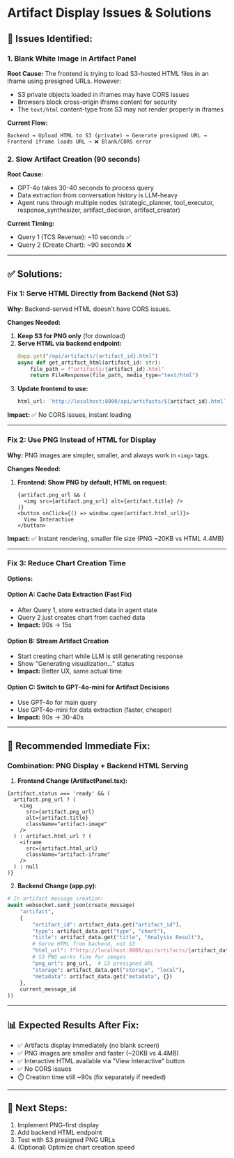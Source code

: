 # Artifact Display Issues & Solutions

## 🐛 **Issues Identified:**

### 1. **Blank White Image in Artifact Panel**
**Root Cause:** The frontend is trying to load S3-hosted HTML files in an iframe using presigned URLs. However:
- S3 private objects loaded in iframes may have CORS issues
- Browsers block cross-origin iframe content for security
- The `text/html` content-type from S3 may not render properly in iframes

**Current Flow:**
```
Backend → Upload HTML to S3 (private) → Generate presigned URL → 
Frontend iframe loads URL → ❌ Blank/CORS error
```

### 2. **Slow Artifact Creation (90 seconds)**
**Root Cause:**
- GPT-4o takes 30-40 seconds to process query
- Data extraction from conversation history is LLM-heavy
- Agent runs through multiple nodes (strategic_planner, tool_executor, response_synthesizer, artifact_decision, artifact_creator)

**Current Timing:**
- Query 1 (TCS Revenue): ~10 seconds ✅
- Query 2 (Create Chart): ~90 seconds ❌

---

## ✅ **Solutions:**

### **Fix 1: Serve HTML Directly from Backend (Not S3)**

**Why:** Backend-served HTML doesn't have CORS issues.

**Changes Needed:**
1. **Keep S3 for PNG only** (for download)
2. **Serve HTML via backend endpoint:**
   ```python
   @app.get("/api/artifacts/{artifact_id}.html")
   async def get_artifact_html(artifact_id: str):
       file_path = f"artifacts/{artifact_id}.html"
       return FileResponse(file_path, media_type="text/html")
   ```
3. **Update frontend to use:**
   ```typescript
   html_url: `http://localhost:8000/api/artifacts/${artifact_id}.html`
   ```

**Impact:** ✅ No CORS issues, instant loading

---

### **Fix 2: Use PNG Instead of HTML for Display**

**Why:** PNG images are simpler, smaller, and always work in `<img>` tags.

**Changes Needed:**
1. **Frontend: Show PNG by default, HTML on request:**
   ```tsx
   {artifact.png_url && (
     <img src={artifact.png_url} alt={artifact.title} />
   )}
   <button onClick={() => window.open(artifact.html_url)}>
     View Interactive
   </button>
   ```

**Impact:** ✅ Instant rendering, smaller file size (PNG ~20KB vs HTML 4.4MB)

---

### **Fix 3: Reduce Chart Creation Time**

**Options:**

#### **Option A: Cache Data Extraction (Fast Fix)**
- After Query 1, store extracted data in agent state
- Query 2 just creates chart from cached data
- **Impact:** 90s → 15s

#### **Option B: Stream Artifact Creation**
- Start creating chart while LLM is still generating response
- Show "Generating visualization..." status
- **Impact:** Better UX, same actual time

#### **Option C: Switch to GPT-4o-mini for Artifact Decisions**
- Use GPT-4o for main query
- Use GPT-4o-mini for data extraction (faster, cheaper)
- **Impact:** 90s → 30-40s

---

## 🎯 **Recommended Immediate Fix:**

### **Combination: PNG Display + Backend HTML Serving**

1. **Frontend Change (ArtifactPanel.tsx):**
```tsx
{artifact.status === 'ready' && (
  artifact.png_url ? (
    <img 
      src={artifact.png_url} 
      alt={artifact.title} 
      className="artifact-image"
    />
  ) : artifact.html_url ? (
    <iframe 
      src={artifact.html_url} 
      className="artifact-iframe"
    />
  ) : null
)}
```

2. **Backend Change (app.py):**
```python
# In artifact message creation:
await websocket.send_json(create_message(
    "artifact",
    {
        "artifact_id": artifact_data.get("artifact_id"),
        "type": artifact_data.get("type", "chart"),
        "title": artifact_data.get("title", "Analysis Result"),
        # Serve HTML from backend, not S3
        "html_url": f"http://localhost:8000/api/artifacts/{artifact_data.get('artifact_id')}.html",
        # S3 PNG works fine for images
        "png_url": png_url,  # S3 presigned URL
        "storage": artifact_data.get("storage", "local"),
        "metadata": artifact_data.get("metadata", {})
    },
    current_message_id
))
```

---

## 📊 **Expected Results After Fix:**

- ✅ Artifacts display immediately (no blank screen)
- ✅ PNG images are smaller and faster (~20KB vs 4.4MB)
- ✅ Interactive HTML available via "View Interactive" button
- ✅ No CORS issues
- ⏱️  Creation time still ~90s (fix separately if needed)

---

## 🔧 **Next Steps:**

1. Implement PNG-first display
2. Add backend HTML endpoint
3. Test with S3 presigned PNG URLs
4. (Optional) Optimize chart creation speed


